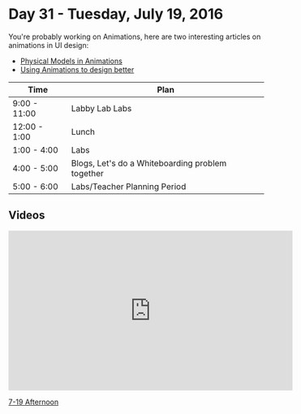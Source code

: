 # Day 31  - Tuesday, July 19, 2016 


You're probably working on Animations, here are two interesting articles on animations in UI design:

 * [Physical Models in Animations](https://iamralpht.github.io/physics/)
 * [Using Animations to design better](http://www.callumhart.com/blog/using-animation-to-design-better-user-experiences)



Time       | Plan     |
----------------|-------
9:00 - 11:00  | Labby Lab Labs
12:00 - 1:00    | Lunch
1:00 - 4:00    | Labs
4:00 - 5:00  | Blogs, Let's do a Whiteboarding problem together
5:00 - 6:00    | Labs/Teacher Planning Period

## Videos

<iframe width="560" height="315" src="https://www.youtube.com/embed/pzkn3uHXg0k?rel=0&modestbranding=1" frameborder="0" allowfullscreen></iframe><p><a href="https://www.youtube.com/watch?v=pzkn3uHXg0k">7-19 Afternoon</a></p>
